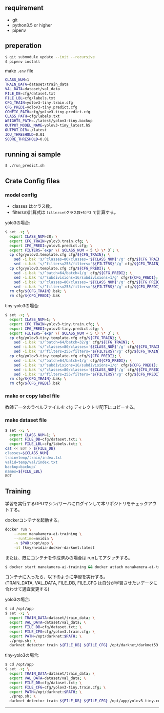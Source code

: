 

## requirement

- git
- python3.5 or higher
- pipenv

## preperation

```sh
$ git submodule update --init --recursive
$ pipenv install
```

make `.env` file

```sh
CLASS_NUM=1
TRAIN_DATA=dataset/train_data
VAL_DATA=dataset/val_data
FILE_DB=cfg/dataset.txt
FILE_LBL=cfg/labels.txt
CFG_TRAIN=yolov3-tiny.train.cfg
CFG_PREDI=yolov3-tiny.predict.cfg
CONFIG_PATH=cfg/yolov3-tiny.predict.cfg
CLASS_PATH=cfg/labels.txt
WEIGHTS_PATH=./latest/yolov3-tiny.backup
OUTPUT_MODEL_NAME=yolov3-tiny_latest.h5
OUTPUT_DIR=./latest
IOU_THRESHOLD=0.01
SCORE_THRESHOLD=0.01
```

## running ai sample

```sh
$ ./run_predict.sh
```

## Crate Config files

### model config

- classes はクラス数。  
- filtersの計算式は `filters=(クラス数+5)*3` で計算する。

yolo3の場合:  
```sh
$ set -x; \
  export CLASS_NUM=28; \
  export CFG_TRAIN=yolov3.train.cfg; \
  export CFG_PREDI=yolov3.predict.cfg; \
  export FILTERS=`expr \( $CLASS_NUM + 5 \) \* 3`; \
  cp cfg/yolov3.template.cfg cfg/${CFG_TRAIN}; \
    sed -i.bak 's/^classes=80/classes='${CLASS_NUM}'/g' cfg/${CFG_TRAIN}; \
    sed -i.bak 's/^filters=255/filters='${FILTERS}'/g' cfg/${CFG_TRAIN}; \
  cp cfg/yolov3.template.cfg cfg/${CFG_PREDI}; \
    sed -i.bak 's/^batch=64/batch=1/g' cfg/${CFG_PREDI}; \
    sed -i.bak 's/^subdivisions=16/subdivisions=1/g' cfg/${CFG_PREDI}; \
    sed -i.bak 's/^classes=80/classes='${CLASS_NUM}'/g' cfg/${CFG_PREDI}; \
    sed -i.bak 's/^filters=255/filters='${FILTERS}'/g' cfg/${CFG_PREDI}; \
  rm cfg/${CFG_TRAIN}.bak; \
  rm cfg/${CFG_PREDI}.bak
```

tiny-yolo3の場合:  
```sh
$ set -x; \
  export CLASS_NUM=1; \
  export CFG_TRAIN=yolov3-tiny.train.cfg; \
  export CFG_PREDI=yolov3-tiny.predict.cfg; \
  export FILTERS=`expr \( $CLASS_NUM + 5 \) \* 3`; \
  cp cfg/yolov3-tiny.template.cfg cfg/${CFG_TRAIN}; \
    sed -i.bak 's/^batch=64/batch=32/g' cfg/${CFG_TRAIN}; \
    sed -i.bak 's/^classes=80/classes='${CLASS_NUM}'/g' cfg/${CFG_TRAIN}; \
    sed -i.bak 's/^filters=255/filters='${FILTERS}'/g' cfg/${CFG_TRAIN}; \
  cp cfg/yolov3-tiny.template.cfg cfg/${CFG_PREDI}; \
    sed -i.bak 's/^batch=64/batch=1/g' cfg/${CFG_PREDI}; \
    sed -i.bak 's/^subdivisions=16/subdivisions=1/g' cfg/${CFG_PREDI}; \
    sed -i.bak 's/^classes=80/classes='${CLASS_NUM}'/g' cfg/${CFG_PREDI}; \
    sed -i.bak 's/^filters=255/filters='${FILTERS}'/g' cfg/${CFG_PREDI}; \
  rm cfg/${CFG_TRAIN}.bak; \
  rm cfg/${CFG_PREDI}.bak
```

### make or copy label file

教師データのラベルファイルを `cfg` ディレクトリ配下にコピーする。

### make dataset file

```sh
$ set -x; \
  export CLASS_NUM=1; \
  export FILE_DB=cfg/dataset.txt; \
  export FILE_LBL=cfg/labels.txt; \
cat << EOT > ${FILE_DB}
classes=${CLASS_NUM}
train=temp/train/index.txt
valid=temp/val/index.txt
backup=backup/
names=${FILE_LBL}
EOT
```


## Training

学習を実行するGPUマシン/サーバにログインして本リポジトリをチェックアウトする。  

dockerコンテナを起動する。  

```sh
docker run \
    --name manakamera-ai-training \
    --runtime=nvidia \
    -v $PWD:/opt/app \
    -it fkmy/nvidia-docker-darknet:latest
```

または、既にコンテナを作成済みの場合は runしてアタッチする。

```sh
$ docker start manakamera-ai-training && docker attach manakamera-ai-training
```

コンテナに入ったら、以下のように学習を実行する。  
(TRAIN_DATA, VAL_DATA, FILE_DB, FILE_CFG は自分が学習させたいデータに合わせて適宜変更する)

yolo3の場合:  
```sh
$ cd /opt/app
$ set -x; \
  export TRAIN_DATA=dataset/train_data; \
  export VAL_DATA=dataset/val_data; \
  export FILE_DB=cfg/dataset.txt; \
  export FILE_CFG=cfg/yolov3.train.cfg; \
  export PATH=/opt/darknet:$PATH; \
  ./prep.sh; \
  darknet detector train ${FILE_DB} ${FILE_CFG} /opt/darknet/darknet53.conv.74
```

tiny-yolo3の場合:  
```sh
$ cd /opt/app
$ set -x; \
  export TRAIN_DATA=dataset/train_data; \
  export VAL_DATA=dataset/val_data; \
  export FILE_DB=cfg/dataset.txt; \
  export FILE_CFG=cfg/yolov3-tiny.train.cfg; \
  export PATH=/opt/darknet:$PATH; \
  ./prep.sh; \
  darknet detector train ${FILE_DB} ${FILE_CFG} /opt/app/yolov3-tiny.conv.15
```

----

